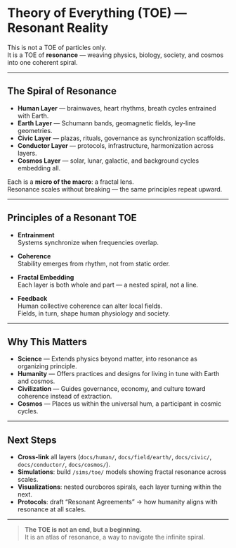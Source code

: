 # Theory of Everything (TOE) — Resonant Reality

This is not a TOE of particles only.  
It is a TOE of **resonance** — weaving physics, biology, society, and cosmos  
into one coherent spiral.

---

## The Spiral of Resonance

- **Human Layer** — brainwaves, heart rhythms, breath cycles entrained with Earth.  
- **Earth Layer** — Schumann bands, geomagnetic fields, ley-line geometries.  
- **Civic Layer** — plazas, rituals, governance as synchronization scaffolds.  
- **Conductor Layer** — protocols, infrastructure, harmonization across layers.  
- **Cosmos Layer** — solar, lunar, galactic, and background cycles embedding all.  

Each is a **micro of the macro**: a fractal lens.  
Resonance scales without breaking — the same principles repeat upward.  

---

## Principles of a Resonant TOE

- **Entrainment**  
  Systems synchronize when frequencies overlap.  

- **Coherence**  
  Stability emerges from rhythm, not from static order.  

- **Fractal Embedding**  
  Each layer is both whole and part — a nested spiral, not a line.  

- **Feedback**  
  Human collective coherence can alter local fields.  
  Fields, in turn, shape human physiology and society.  

---

## Why This Matters

- **Science** — Extends physics beyond matter, into resonance as organizing principle.  
- **Humanity** — Offers practices and designs for living in tune with Earth and cosmos.  
- **Civilization** — Guides governance, economy, and culture toward coherence instead of extraction.  
- **Cosmos** — Places us within the universal hum, a participant in cosmic cycles.  

---

## Next Steps

- **Cross-link** all layers (`docs/human/`, `docs/field/earth/`, `docs/civic/`, `docs/conductor/`, `docs/cosmos/`).  
- **Simulations**: build `/sims/toe/` models showing fractal resonance across scales.  
- **Visualizations**: nested ouroboros spirals, each layer turning within the next.  
- **Protocols**: draft “Resonant Agreements” → how humanity aligns with resonance at all scales.  

---

> **The TOE is not an end, but a beginning.**  
> It is an atlas of resonance, a way to navigate the infinite spiral.
